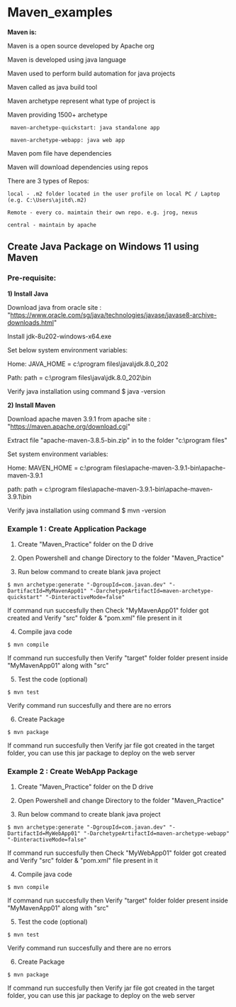 # Maven_examples

**Maven is:**

Maven is a open source developed by Apache org

Maven is developed using java language

Maven used to perform build automation for java projects

Maven called as java build tool

Maven archetype represent what type of project is

Maven providing 1500+ archetype

     maven-archetype-quickstart: java standalone app

     maven-archetype-webapp: java web app
    
Maven pom file have dependencies

Maven  will download dependencies using repos

There are 3 types of Repos:

    local - .m2 folder located in the user profile on local PC / Laptop (e.g. C:\Users\ajitd\.m2)

    Remote - every co. maimtain their own repo. e.g. jrog, nexus

    central - maintain by apache


## Create Java Package on Windows 11 using Maven


### Pre-requisite:


**1) Install Java**

Download java from oracle site : "https://www.oracle.com/sg/java/technologies/javase/javase8-archive-downloads.html"

Install jdk-8u202-windows-x64.exe

Set below system environment variables:

Home: JAVA_HOME = c:\program files\java\jdk.8.0_202

Path: path = c:\program files\java\jdk.8.0_202\bin

Verify java installation using command $ java -version


**2) Install Maven**

Download apache maven 3.9.1 from apache site : "https://maven.apache.org/download.cgi"

Extract file "apache-maven-3.8.5-bin.zip" in to the folder "c:\program files" 

Set system environment variables:

Home: MAVEN_HOME = c:\program files\apache-maven-3.9.1-bin\apache-maven-3.9.1

path: path = c:\program files\apache-maven-3.9.1-bin\apache-maven-3.9.1\bin

Verify java installation using command $ mvn -version


### Example 1 : Create Application Package

1. Create "Maven_Practice" folder on the D drive

2. Open Powershell and change Directory to the folder "Maven_Practice" 

3. Run below command to create blank java project 

```
$ mvn archetype:generate "-DgroupId=com.javan.dev" "-DartifactId=MyMavenApp01" "-DarchetypeArtifactId=maven-archetype-quickstart" "-DinteractiveMode=false"
```

  If command run succesfully then Check "MyMavenApp01" folder got created and Verify "src" folder & "pom.xml" file present in it

4. Compile java code 

```
$ mvn compile 
```

  If command run succesfully then Verify "target" folder folder present inside "MyMavenApp01" along with "src"

5. Test the code (optional)

```
$ mvn test 
```

  Verify command run succesfully and there are no errors

6. Create Package

```
$ mvn package 
```

  If command run succesfully then Verify jar file got created in the target folder, you can use this jar package to deploy on the web server 


### Example 2 : Create WebApp Package

1. Create "Maven_Practice" folder on the D drive

2. Open Powershell and change Directory to the folder "Maven_Practice" 

3. Run below command to create blank java project 

```
$ mvn archetype:generate "-DgroupId=com.javan.dev" "-DartifactId=MyWebApp01" "-DarchetypeArtifactId=maven-archetype-webapp" "-DinteractiveMode=false"
```

  If command run succesfully then Check "MyWebApp01" folder got created and Verify "src" folder & "pom.xml" file present in it

4. Compile java code 

```
$ mvn compile 
```

  If command run succesfully then Verify "target" folder folder present inside "MyMavenApp01" along with "src"

5. Test the code (optional)

```
$ mvn test 
```

  Verify command run succesfully and there are no errors

6. Create Package

```
$ mvn package 
```

  If command run succesfully then Verify jar file got created in the target folder, you can use this jar package to deploy on the web server 


